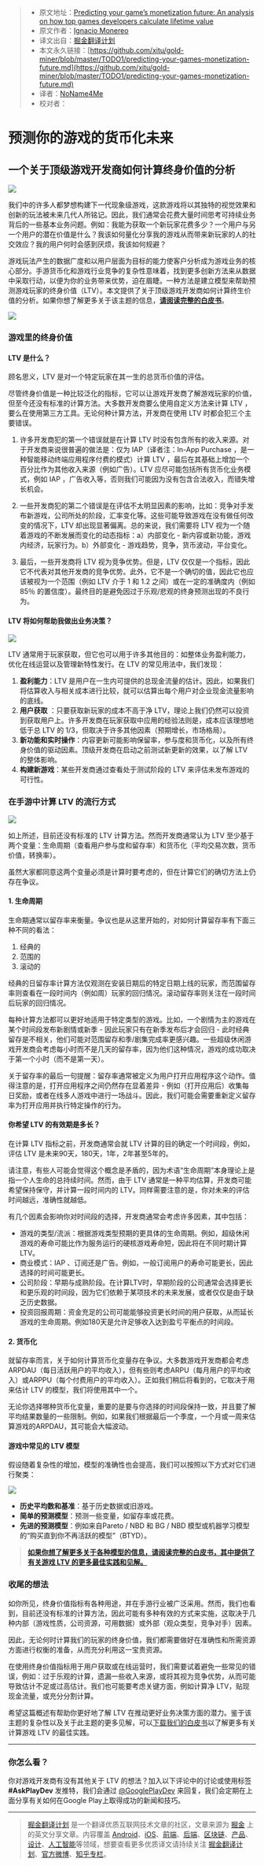 > * 原文地址：[Predicting your game’s monetization future: An analysis on how top games developers calculate lifetime value](https://medium.com/googleplaydev/predicting-your-games-monetization-future-ce176169b056)
> * 原文作者：[Ignacio Monereo](https://medium.com/@ignacio.monereo?source=post_header_lockup)
> * 译文出自：[掘金翻译计划](https://github.com/xitu/gold-miner)
> * 本文永久链接：[https://github.com/xitu/gold-miner/blob/master/TODO1/predicting-your-games-monetization-future.md](https://github.com/xitu/gold-miner/blob/master/TODO1/predicting-your-games-monetization-future.md)
> * 译者：[NoName4Me](https://github.com/NoName4Me)
> * 校对者：

# 预测你的游戏的货币化未来

## 一个关于顶级游戏开发商如何计算终身价值的分析

![](https://cdn-images-1.medium.com/max/800/0*UGIPy81djFEPC-0u.)

我们中的许多人都梦想构建下一代现象级游戏，这款游戏将以其独特的视觉效果和创新的玩法被未来几代人所铭记。因此，我们通常会花费大量时间思考可持续业务背后的一些基本业务问题。例如：我能为获取一个新玩家花费多少？一个用户与另一个用户的潜在价值是什么？我该如何量化分享我的游戏从而带来新玩家的人的社交效应？我的用户何时会感到厌烦，我该如何规避？

游戏玩法产生的数据广度和以用户层面为目标的能力使客户分析成为游戏业务的核心部分。手游货币化和游戏行业竞争的复杂性意味着，找到更多创新方法来从数据中采取行动，以便为你的业务带来优势，迫在眉睫。一种方法是建立模型来帮助预测游戏玩家的终身价值（LTV）。本文提供了关于顶级游戏开发商如何计算终生价值的分析。如果你想了解更多关于该主题的信息，[**请阅读完整的白皮书**](http://services.google.com/fh/files/blogs/insights_for_evaluating_lifetime_value_for_game_developers.pdf)。

![](https://cdn-images-1.medium.com/max/800/1*5B4ls2quAGfimJVMHrB0Mg.png)

### 游戏里的终身价值

#### LTV 是什么？

顾名思义，LTV 是对一个特定玩家在其一生的总货币价值的评估。

尽管终身价值是一种比较泛化的指标，它可以让游戏开发商了解游戏玩家的价值，但至今还没有标准的计算方法。大多数开发商要么使用自定义方法来计算 LTV ，要么在使用第三方工具。无论何种计算方法，开发商在使用 LTV 时都会犯三个主要错误。

1. 许多开发商犯的第一个错误就是在计算 LTV 时没有包含所有的收入来源。对于开发商来说很普遍的做法是：仅为 IAP（译者注：In-App Purchase ，是一种智能移动终端应用程序付费的模式）计算 LTV ，最后在其基础上增加一个百分比作为其他收入来源（例如广告）。LTV 应尽可能包括所有货币化业务模式，例如 IAP ，广告收入等，否则我们可能因为没有包含合法收入，而错失增长机会。

2. 一些开发商犯的第二个错误是在评估不太明显因素的影响，比如：竞争对手发布新游戏，公司所处的阶段，汇率变化等。这些可能导致游戏在没有做任何改变的情况下，LTV 却出现显著偏离。总的来说，我们需要将 LTV 视为一个随着游戏的不断发展而变化的动态指标：a）内部变化 - 新内容或新功能，游戏内经济，玩家行为。b）外部变化 - 游戏趋势，竞争，货币波动，平台变化。

3. 最后，一些开发商将 LTV 视为竞争优势。但是，LTV 仅仅是一个指标，因此它不代表对其他开发商的竞争优势。此外，它不是一个确切的值，因此它也应该被视为一个范围（例如 LTV 介于 1 和 1.2 之间）或在一定的准确度内（例如 85％ 的置信度）。最终目的是避免因过于乐观/悲观的终身预测出现的不良行为。

#### LTV 将如何帮助我做出业务决策？

![](https://cdn-images-1.medium.com/max/800/1*GKSGpj7VPBXjK1mPLN49Fg.png)

LTV 通常用于玩家获取，但它也可以用于许多其他目的：如整体业务盈利能力，优化在线运营以及管理新特性发行。在 LTV 的常见用法中，我们发现：

1. **盈利能力**：LTV 是用户在一生内可提供的总现金流量的估计。因此，如果我们将估算收入与相关成本进行比较，就可以估算出每个用户对企业现金流量影响的底线。
2. **用户获取** ：只要获取新玩家的成本不高于净 LTV，理论上我们仍然可以投资到获取用户上。许多开发商在玩家获取中应用的经验法则是，成本应该理想地低于总 LTV 的 1/3，但取决于许多其他因素（预期增长，市场格局）。
3. **新功能和实时操作**：内容更新可能影响保留率，参与度和货币化，以及所有终身价值的驱动因素。顶级开发商在启动之前测试新更新的效果，以了解 LTV 的整体影响。
4. **构建新游戏**：某些开发商通过查看处于测试阶段的 LTV 来评估未发布游戏的可行性。

### 在手游中计算 LTV 的流行方式

![](https://cdn-images-1.medium.com/max/800/0*dD8kMd26WgTCGPcw.)

如上所述，目前还没有标准的 LTV 计算方法。然而开发商通常认为 LTV 至少基于两个变量：生命周期（查看用户参与度和留存率）和货币化（平均交易次数，货币价值，转换率）。

虽然大家都同意这两个变量必须是计算时要考虑的，但在计算它们的确切方法上仍存在争议。

#### 1. 生命周期

生命期通常以留存率来衡量。争议也是从这里开始的，对如何计算留存率有下面三种不同的看法：

1. 经典的
2. 范围的
3. 滚动的

经典的日留存率计算方法仅观测在安装日期后的特定日期上线的玩家，而范围留存率则查看在一段时间内（例如周）玩家的回归情况。滚动留存率则关注在一段时间后玩家的回归情况。

每种计算方法都可以更好地适用于特定类型的游戏。比如，一个剧情为主的游戏在某个时间段发布新剧情或新季 - 因此玩家只有在新季发布后才会回归 - 此时经典留存是不相关，他们可能对范围留存和季/剧集完成率更感兴趣。一些超级休闲游戏开发商会考虑每小时而不是几天的留存率，因为他们这种情况，游戏的成功取决于第一个小时（而不是第一天）。

关于留存率的最后一句提醒：留存率通常被定义为用户打开应用程序这个动作。值得注意的是，打开应用程序之间仍然存在显着差异 - 例如（打开应用后）收集每日奖励，或者在线多人游戏中进行一场战斗。因此，我们可能会需要重新定义留存率为打开应用并执行特定操作的行为。

#### 你希望 LTV 的有效期是多长？

在计算 LTV 指标之前，开发商通常会就 LTV 计算的目的确定一个时间段，例如，评估 LTV 是未来90天，180天，1年，2年甚至5年的。

请注意，有些人可能会觉得这个概念是矛盾的，因为术语“生命周期”本身理论上是指一个人生命的总持续时间。然而，由于 LTV 通常是一种平均估算，开发商可能希望保持保守，并计算一段时间内的 LTV。同样需要注意的是，你对未来的评估时间越远，准确性就越低。

有几个因素会影响你对时间段的选择，开发商通常会考虑许多因素，其中包括：

* 游戏的类型/流派：根据游戏类型预期的更具体的生命周期。例如，超级休闲游戏的寿命可能比作为服务运行的硬核游戏寿命短，因此将在不同时期计算 LTV。
* 商业模式：IAP 、订阅还是广告。例如，一般订阅用户的寿命可能更长，因此选择的时间可能更长。
* 公司阶段：早期与成熟阶段。在计算LTV时，早期阶段的公司通常会选择更长和更乐观的时间段，因为它们依赖于某项技术的未来发展，或者仅仅是由于缺乏历史数据。
* 投资回报周期：资金充足的公司可能能够投资更长时间的用户获取，从而延长游戏的生命周期。例如180天是允许足够收入达到盈亏平衡点的时间段。

#### 2. 货币化

就留存率而言，关于如何计算货币化变量存在争议。大多数游戏开发商都会考虑ARPDAU（每日活跃用户的平均收入），但有些则考虑ARPU（每月用户的平均收入）或ARPPU（每个付费用户的平均收入）。正如我们稍后将看到的，它取决于用来估计 LTV 的模型，我们将使用其中一个。

无论你选择哪种货币化变量，重要的是要与你选择的时间段保持一致，并且要了解平均结果数量的一些限制。例如，如果我们根据最后一个季度，一个月或一周来估算游戏的ARPDAU，其可能会大幅波动。

#### **游戏中常见的 LTV 模型**

假设随着复杂性的增加，模型的准确性也会提高，我们可以按照以下方式对它们进行聚类：

![](https://cdn-images-1.medium.com/max/800/0*kNETtCUGtgyOy8nQ.)

* **历史平均数和基准**：基于历史数据或旧游戏。
* **简单的预测模型**：预测一些变量，如留存率或花费。
* **先进的预测模型**：例如来自Pareto / NBD 和 BG / NBD 模型或机器学习模型的“购买直到你不再活跃的模型”（BTYD）。

> [**如果你想了解更多关于各种模型的信息，请阅读完整的白皮书，其中提供了有关游戏 LTV 的更多最佳实践和见解。**](http://services.google.com/fh/files/blogs/insights_for_evaluating_lifetime_value_for_game_developers.pdf)

### 收尾的想法

如你所见，终身价值指标有各种用途，并在手游行业被广泛采用。然而，我们也看到，目前还没有标准的计算方法，因此可能有多种有效的方式来实施，这取决于几种内部（游戏性质，公司资源，可用数据）或外部（观众类型，竞争对手）因素。

因此，无论何时计算我们的玩家的终身价值，我们都需要做好在准确性和所需资源方面进行权衡的准备，从而充分利用这一宝贵资源。

在使用终身价值指标用于用户获取或在线运营时，我们需要试着避免一些常见的错误，例如：过于乐观的计算，遗漏一些收入来源，或将其视为竞争优势，从而可能导致估计不足或过高估计。我们也可能要考虑关键方面，例如计算净 LTV，贴现现金流量，或充分分割计算。

希望这篇概述有帮助你更好地了解 LTV 在推动更好业务决策方面的潜力。鉴于该主题的复杂性以及关于此主题的更多见解，可以[下载我们的白皮书](http://services.google.com/fh/files/blogs/insights_for_evaluating_lifetime_value_for_game_developers.pdf)以了解更多有关计算游戏 LTV 的最佳实践。

* * *

### 你怎么看？

你对游戏开发商有没有其他关于 LTV 的想法？加入以下评论中的讨论或使用标签 **#AskPlayDev** 发推特，我们会通过 [@GooglePlayDev](http://twitter.com/googleplaydev) 来回复，我们会定期在上面分享有关如何在Google Play上取得成功的新闻和技巧。

---

> [掘金翻译计划](https://github.com/xitu/gold-miner) 是一个翻译优质互联网技术文章的社区，文章来源为 [掘金](https://juejin.im) 上的英文分享文章。内容覆盖 [Android](https://github.com/xitu/gold-miner#android)、[iOS](https://github.com/xitu/gold-miner#ios)、[前端](https://github.com/xitu/gold-miner#前端)、[后端](https://github.com/xitu/gold-miner#后端)、[区块链](https://github.com/xitu/gold-miner#区块链)、[产品](https://github.com/xitu/gold-miner#产品)、[设计](https://github.com/xitu/gold-miner#设计)、[人工智能](https://github.com/xitu/gold-miner#人工智能)等领域，想要查看更多优质译文请持续关注 [掘金翻译计划](https://github.com/xitu/gold-miner)、[官方微博](http://weibo.com/juejinfanyi)、[知乎专栏](https://zhuanlan.zhihu.com/juejinfanyi)。
